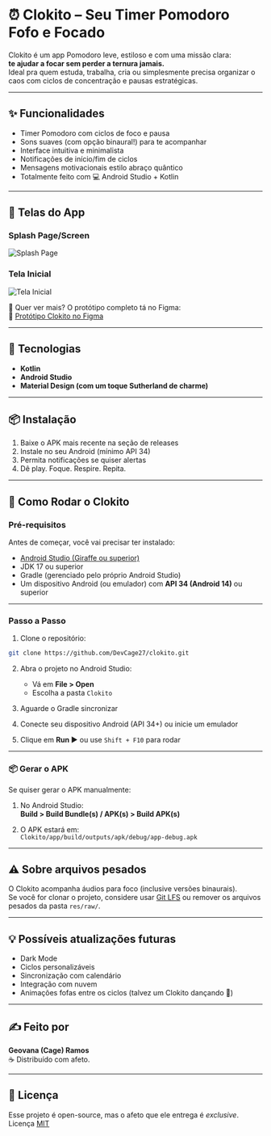 # ⏰ Clokito – Seu Timer Pomodoro Fofo e Focado

Clokito é um app Pomodoro leve, estiloso e com uma missão clara:  
**te ajudar a focar sem perder a ternura jamais.**  
Ideal pra quem estuda, trabalha, cria ou simplesmente precisa organizar o caos com ciclos de concentração e pausas estratégicas.

---

## ✨ Funcionalidades

- Timer Pomodoro com ciclos de foco e pausa
- Sons suaves (com opção binaural!) para te acompanhar
- Interface intuitiva e minimalista
- Notificações de início/fim de ciclos
- Mensagens motivacionais estilo abraço quântico
- Totalmente feito com 💻 Android Studio + Kotlin

---

## 📱 Telas do App

### Splash Page/Screen
![Splash Page](Frames/splash%20page.png)

### Tela Inicial
![Tela Inicial](Frames/inicio.png)

👀 Quer ver mais? O protótipo completo tá no Figma:  
🌌 [Protótipo Clokito no Figma](https://www.figma.com/design/X72MSa9kY645oB5XWa54Vh/Clokito?node-id=0-1&t=YvkE7FXxnx05UMcJ-1)

---

## 🔧 Tecnologias

- **Kotlin**
- **Android Studio**
- **Material Design (com um toque Sutherland de charme)**

---

## 📦 Instalação

1. Baixe o APK mais recente na seção de releases
2. Instale no seu Android (mínimo API 34)
3. Permita notificações se quiser alertas
4. Dê play. Foque. Respire. Repita.

---

## 🚀 Como Rodar o Clokito

### Pré-requisitos

Antes de começar, você vai precisar ter instalado:

- [Android Studio (Giraffe ou superior)](https://developer.android.com/studio)
- JDK 17 ou superior
- Gradle (gerenciado pelo próprio Android Studio)
- Um dispositivo Android (ou emulador) com **API 34 (Android 14)** ou superior

---

### Passo a Passo

1. Clone o repositório:

```bash
git clone https://github.com/DevCage27/clokito.git
```

2. Abra o projeto no Android Studio:
   - Vá em **File > Open**
   - Escolha a pasta `Clokito`

3. Aguarde o Gradle sincronizar

4. Conecte seu dispositivo Android (API 34+) ou inicie um emulador

5. Clique em **Run ▶️** ou use `Shift + F10` para rodar

---

### 📦 Gerar o APK

Se quiser gerar o APK manualmente:

1. No Android Studio:  
   **Build > Build Bundle(s) / APK(s) > Build APK(s)**

2. O APK estará em:  
   `Clokito/app/build/outputs/apk/debug/app-debug.apk`

---

## ⚠️ Sobre arquivos pesados

O Clokito acompanha áudios para foco (inclusive versões binaurais).  
Se você for clonar o projeto, considere usar [Git LFS](https://git-lfs.github.com) ou remover os arquivos pesados da pasta `res/raw/`.

---

## 💡 Possíveis atualizações futuras

- Dark Mode  
- Ciclos personalizáveis  
- Sincronização com calendário  
- Integração com nuvem  
- Animações fofas entre os ciclos (talvez um Clokito dançando 👀)

---

## ✍️ Feito por

**Geovana (Cage) Ramos**  
☕ Distribuído com afeto.

---

## 💌 Licença

Esse projeto é open-source, mas o afeto que ele entrega é *exclusive*.  
Licença [MIT](https://opensource.org/licenses/MIT)

